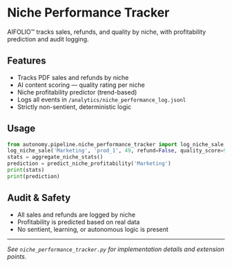 # Niche Performance Tracker

AIFOLIO™ tracks sales, refunds, and quality by niche, with profitability prediction and audit logging.

## Features
- Tracks PDF sales and refunds by niche
- AI content scoring — quality rating per niche
- Niche profitability predictor (trend-based)
- Logs all events in `/analytics/niche_performance_log.jsonl`
- Strictly non-sentient, deterministic logic

## Usage

```python
from autonomy.pipeline.niche_performance_tracker import log_niche_sale, aggregate_niche_stats, predict_niche_profitability
log_niche_sale('Marketing', 'prod_1', 49, refund=False, quality_score=9)
stats = aggregate_niche_stats()
prediction = predict_niche_profitability('Marketing')
print(stats)
print(prediction)
```

## Audit & Safety
- All sales and refunds are logged by niche
- Profitability is predicted based on real data
- No sentient, learning, or autonomous logic is present

---

*See `niche_performance_tracker.py` for implementation details and extension points.*
